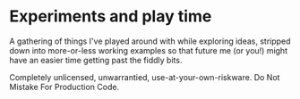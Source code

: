 # Experiments and play time

A gathering of things I've played around with while exploring ideas, stripped down into more-or-less working examples so that future me (or you!) might have an easier time getting past the fiddly bits.

Completely unlicensed, unwarrantied, use-at-your-own-riskware. Do Not Mistake For Production Code.
